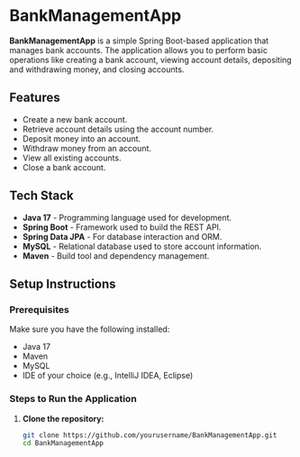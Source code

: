 # BankManagementApp

**BankManagementApp** is a simple Spring Boot-based application that manages bank accounts. The application allows you to perform basic operations like creating a bank account, viewing account details, depositing and withdrawing money, and closing accounts.

## Features
- Create a new bank account.
- Retrieve account details using the account number.
- Deposit money into an account.
- Withdraw money from an account.
- View all existing accounts.
- Close a bank account.

## Tech Stack
- **Java 17** - Programming language used for development.
- **Spring Boot** - Framework used to build the REST API.
- **Spring Data JPA** - For database interaction and ORM.
- **MySQL** - Relational database used to store account information.
- **Maven** - Build tool and dependency management.

## Setup Instructions

### Prerequisites
Make sure you have the following installed:
- Java 17
- Maven
- MySQL
- IDE of your choice (e.g., IntelliJ IDEA, Eclipse)

### Steps to Run the Application

1. **Clone the repository:**
   ```bash
   git clone https://github.com/yourusername/BankManagementApp.git
   cd BankManagementApp
